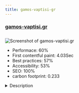 ```yaml
---
title: gamos-vaptisi-gr
---
```


<div style="height: 3rem">
  <a href="http://gamos-vaptisi.gr"><h3>gamos-vaptisi.gr</h3></a>
</div>
<img loading="lazy" src="/images/thumbs/gamos-vaptisi.gr.jpg" alt="Screenshot of gamos-vaptisi.gr" />
<ul>
  <li>Performace: 60%</li>
  <li>
    First contentful paint:
    4.03Sec
  </li>
  <li>Best practices: 57%</li>
  <li>Accessibility: 53%</li>
  <li>SEO: 100%</li>
  <li>carbon footprint: 0.233</li>
</ul>
<details>
  <summary>Description</summary>
  <p>The website gamos-vaptisi.gr has useful articles about weddings and baptism.
Additionally, the visitors can explore a helpful catalog of companies that contain unique products at a stunning price.The website is built with Joomla 3.6.5
The template Ja Fixel from  JoomlArt was used in order to create this website.
It contains the component eXtplorer and the modules JA Slideshow and JA Fixel's Colors.</p>
</details>

